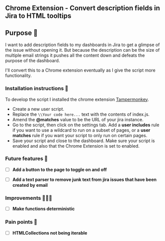 ## Chrome Extension - Convert description fields in Jira to HTML tooltips

## Purpose 🚀

I want to add description fields to my dashboards in Jira to get a glimpse of the issue without opening it. But because the description can be the size of multiple email strings it pushes all the content down and defeats the purpose of the dashboard.

I'll convert this to a Chrome extension eventually as I give the script more functionality.

### Installation instructions 📑

To develop the script I installed the chrome extension [Tampermonkey](https://chrome.google.com/webstore/detail/tampermonkey/dhdgffkkebhmkfjojejmpbldmpobfkfo?hl=en).

- Create a new user script.
- Replace the `\\Your code here...` text with the contents of index.js.
- Amend the **@matches** value to be the URL of your jira instance.
- Go to the script, then click on the settings tab.  Add a **user includes** rule if you want to use a wildcard to run on a subset of pages, or a **user matches** rule if you want your script to only run on certain pages.
- Save your script and close to the dashboard.  Make sure your script is enabled and also that the Chrome Extension is set to enabled. 

### Future features 🏹
- [ ] **Add a button to the page to toggle on and off**
- [ ] **Add a text parser to remove junk text from jira issues that have been created by email**


### Improvements 🏃‍♂️💨
- [ ] **Make functions deterministic**



### Pain points 🤕
- [ ] **HTMLCollections not being iterable**